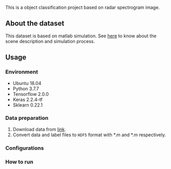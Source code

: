 This is a object classification project based on radar spectrogram image.

## About the dataset

This dataset is based on matlab simulation. See [here](https://www.mathworks.com/help/phased/examples/pedestrian-and-bicyclist-classification-using-deep-learning.html?s_eid=PEP_16543) to know about the scene description and simulation process.

## Usage

### Environment

* Ubuntu 18.04
* Python 3.7.7
* Tensorflow 2.0.0
* Keras 2.2.4-tf
* Sklearn 0.22.1

### Data preparation

1. Download data from [link](https://www.mathworks.com/supportfiles/SPT/data/PedBicCarData.zip).
2. Convert data and label files to `HDF5` format with *.m and *.m respectively.

### Configurations

### How to run







